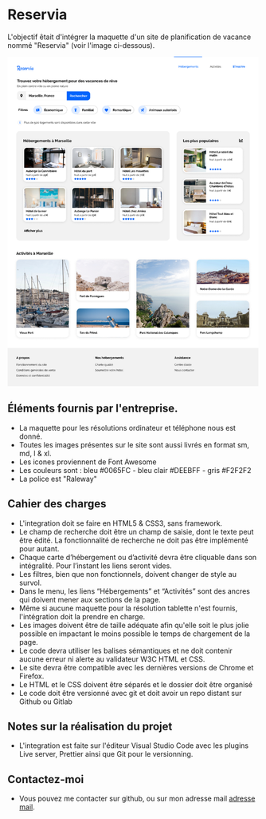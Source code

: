 # Reservia

L'objectif êtait d'intégrer la maquette d'un site de planification de vacance nommé "Reservia" (voir l'image ci-dessous).

![maquette web reservia](images/mockup/desktop.png)

## Éléments fournis par l'entreprise.

- La maquette pour les résolutions ordinateur et téléphone nous est donné.
- Toutes les images présentes sur le site sont aussi livrés en format sm, md, l & xl.
- Les icones proviennent de Font Awesome
- Les couleurs sont : bleu #0065FC - bleu clair #DEEBFF - gris #F2F2F2
- La police est "Raleway"

## Cahier des charges

- L'integration doit se faire en HTML5 & CSS3, sans framework.
- Le champ de recherche doit être un champ de saisie, dont le texte peut être édité. La fonctionnalité de recherche ne doit pas être implémenté pour autant.
- Chaque carte d’hébergement ou d’activité devra être cliquable dans son intégralité. Pour l’instant les liens seront vides.
- Les filtres, bien que non fonctionnels, doivent changer de style au survol.
- Dans le menu, les liens “Hébergements” et “Activités” sont des ancres qui doivent mener aux sections de la page.
- Même si aucune maquette pour la résolution tablette n'est fournis, l'intégration doit la prendre en charge.
- Les images doivent être de taille adéquate afin qu'elle soit le plus jolie possible en impactant le moins possible le temps de chargement de la page.
- Le code devra utiliser les balises sémantiques et ne doit contenir aucune erreur ni alerte au validateur W3C HTML et CSS.
- Le site devra être compatible avec les dernières versions de Chrome et Firefox.
- Le HTML et le CSS doivent être séparés et le dossier doit être organisé
- Le code doit être versionné avec git et doit avoir un repo distant sur Github ou Gitlab

## Notes sur la réalisation du projet

- L'integration est faite sur l'éditeur Visual Studio Code avec les plugins Live server, Prettier ainsi que Git pour le versionning.

## Contactez-moi

- Vous pouvez me contacter sur github, ou sur mon adresse mail [adresse mail](mailto:ezzaafreelance@gmail.com).
